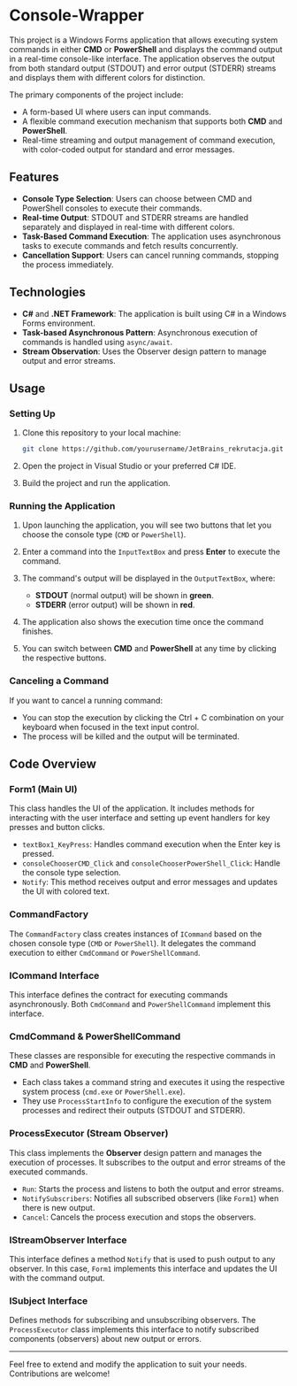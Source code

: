 # Console-Wrapper

This project is a Windows Forms application that allows executing system commands in either **CMD** or **PowerShell** and displays the command output in a real-time console-like interface. The application observes the output from both standard output (STDOUT) and error output (STDERR) streams and displays them with different colors for distinction.

The primary components of the project include:

- A form-based UI where users can input commands.
- A flexible command execution mechanism that supports both **CMD** and **PowerShell**.
- Real-time streaming and output management of command execution, with color-coded output for standard and error messages.

## Features

- **Console Type Selection**: Users can choose between CMD and PowerShell consoles to execute their commands.
- **Real-time Output**: STDOUT and STDERR streams are handled separately and displayed in real-time with different colors.
- **Task-Based Command Execution**: The application uses asynchronous tasks to execute commands and fetch results concurrently.
- **Cancellation Support**: Users can cancel running commands, stopping the process immediately.
  
## Technologies

- **C#** and **.NET Framework**: The application is built using C# in a Windows Forms environment.
- **Task-based Asynchronous Pattern**: Asynchronous execution of commands is handled using `async/await`.
- **Stream Observation**: Uses the Observer design pattern to manage output and error streams.

## Usage

### Setting Up

1. Clone this repository to your local machine:
    ```bash
    git clone https://github.com/yourusername/JetBrains_rekrutacja.git
    ```

2. Open the project in Visual Studio or your preferred C# IDE.

3. Build the project and run the application.

### Running the Application

1. Upon launching the application, you will see two buttons that let you choose the console type (`CMD` or `PowerShell`).

2. Enter a command into the `InputTextBox` and press **Enter** to execute the command.

3. The command's output will be displayed in the `OutputTextBox`, where:

   - **STDOUT** (normal output) will be shown in **green**.
   - **STDERR** (error output) will be shown in **red**.

4. The application also shows the execution time once the command finishes.

5. You can switch between **CMD** and **PowerShell** at any time by clicking the respective buttons.

### Canceling a Command

If you want to cancel a running command:

- You can stop the execution by clicking the Ctrl + C combination on your keyboard when focused in the text input control.
- The process will be killed and the output will be terminated.

## Code Overview

### Form1 (Main UI)

This class handles the UI of the application. It includes methods for interacting with the user interface and setting up event handlers for key presses and button clicks.

- `textBox1_KeyPress`: Handles command execution when the Enter key is pressed.
- `consoleChooserCMD_Click` and `consoleChooserPowerShell_Click`: Handle the console type selection.
- `Notify`: This method receives output and error messages and updates the UI with colored text.

### CommandFactory

The `CommandFactory` class creates instances of `ICommand` based on the chosen console type (`CMD` or `PowerShell`). It delegates the command execution to either `CmdCommand` or `PowerShellCommand`.

### ICommand Interface

This interface defines the contract for executing commands asynchronously. Both `CmdCommand` and `PowerShellCommand` implement this interface.

### CmdCommand & PowerShellCommand

These classes are responsible for executing the respective commands in **CMD** and **PowerShell**.

- Each class takes a command string and executes it using the respective system process (`cmd.exe` or `PowerShell.exe`).
- They use `ProcessStartInfo` to configure the execution of the system processes and redirect their outputs (STDOUT and STDERR).

### ProcessExecutor (Stream Observer)

This class implements the **Observer** design pattern and manages the execution of processes. It subscribes to the output and error streams of the executed commands.

- `Run`: Starts the process and listens to both the output and error streams.
- `NotifySubscribers`: Notifies all subscribed observers (like `Form1`) when there is new output.
- `Cancel`: Cancels the process execution and stops the observers.

### IStreamObserver Interface

This interface defines a method `Notify` that is used to push output to any observer. In this case, `Form1` implements this interface and updates the UI with the command output.

### ISubject Interface

Defines methods for subscribing and unsubscribing observers. The `ProcessExecutor` class implements this interface to notify subscribed components (observers) about new output or errors.

---

Feel free to extend and modify the application to suit your needs. Contributions are welcome!

